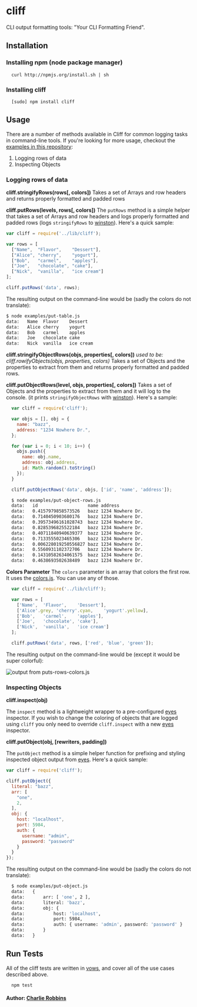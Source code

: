 # cliff

CLI output formatting tools: "Your CLI Formatting Friend".

## Installation

### Installing npm (node package manager)
```
  curl http://npmjs.org/install.sh | sh
```

### Installing cliff
```
  [sudo] npm install cliff
```

## Usage
There are a number of methods available in Cliff for common logging tasks in command-line tools. If you're looking for more usage, checkout the [examples in this repository][3]:

1. Logging rows of data
2. Inspecting Objects

### Logging rows of data

**cliff.stringifyRows(rows[, colors])**
Takes a set of Arrays and row headers and returns properly formatted and padded rows

**cliff.putRows(levels, rows[, colors])**
The `putRows` method is a simple helper that takes a set of Arrays and row headers and logs properly formatted and padded rows (logs `stringifyRows` to [winston][0]). Here's a quick sample:

``` js
var cliff = require('../lib/cliff');

var rows = [
  ["Name",  "Flavor",    "Dessert"],
  ["Alice", "cherry",    "yogurt"],
  ["Bob",   "carmel",    "apples"],
  ["Joe",   "chocolate", "cake"],
  ["Nick",  "vanilla",   "ice cream"]
];

cliff.putRows('data', rows);
```

The resulting output on the command-line would be (sadly the colors do not translate):

``` bash
$ node examples/put-table.js
data:   Name  Flavor    Dessert
data:   Alice cherry    yogurt
data:   Bob   carmel    apples
data:   Joe   chocolate cake
data:   Nick  vanilla   ice cream
```


**cliff.stringifyObjectRows(objs, properties[, colors])**
*used to be: cliff.rowifyObjects(objs, properties, colors)*
Takes a set of Objects and the properties to extract from them and returns properly formatted and padded rows.

**cliff.putObjectRows(level, objs, properties[, colors])**
Takes a set of Objects and the properties to extract from them and it will log to the console. (it prints `stringifyObjectRows` with [winston][0]). Here's a sample:

``` js
  var cliff = require('cliff');

  var objs = [], obj = {
    name: "bazz",
    address: "1234 Nowhere Dr.",
  };

  for (var i = 0; i < 10; i++) {
    objs.push({
      name: obj.name,
      address: obj.address,
      id: Math.random().toString()
    });
  }

  cliff.putObjectRows('data', objs, ['id', 'name', 'address']);
```

``` bash
  $ node examples/put-object-rows.js
  data:   id                   name address
  data:   0.4157979858573526   bazz 1234 Nowhere Dr.
  data:   0.7140450903680176   bazz 1234 Nowhere Dr.
  data:   0.39573496161028743  bazz 1234 Nowhere Dr.
  data:   0.8285396825522184   bazz 1234 Nowhere Dr.
  data:   0.40711840940639377  bazz 1234 Nowhere Dr.
  data:   0.7133555023465306   bazz 1234 Nowhere Dr.
  data:   0.006228019250556827 bazz 1234 Nowhere Dr.
  data:   0.5560931102372706   bazz 1234 Nowhere Dr.
  data:   0.14310582634061575  bazz 1234 Nowhere Dr.
  data:   0.4638693502638489   bazz 1234 Nowhere Dr.
```
**Colors Parameter**
The `colors` parameter is an array that colors the first row. It uses the [colors.js][2]. You can use any of those.

``` js
  var cliff = require('../lib/cliff');

  var rows = [
    ['Name',  'Flavor',    'Dessert'],
    ['Alice'.grey, 'cherry'.cyan,    'yogurt'.yellow],
    ['Bob',   'carmel',    'apples'],
    ['Joe',   'chocolate', 'cake'],
    ['Nick',  'vanilla',   'ice cream']
  ];

  cliff.putRows('data', rows, ['red', 'blue', 'green']);
```

The resulting output on the command-line would be (except it would be super colorful):

![output from puts-rows-colors.js][put-rows-colors]
### Inspecting Objects

**cliff.inspect(obj)**

The `inspect` method is a lightweight wrapper to a pre-configured [eyes][1] inspector. If you wish to change the coloring of objects that are logged using `cliff` you only need to override `cliff.inspect` with a new [eyes][1] inspector. 

**cliff.putObject(obj, [rewriters, padding])**

The `putObject` method is a simple helper function for prefixing and styling inspected object output from [eyes][1]. Here's a quick sample:

``` js
var cliff = require('cliff');

cliff.putObject({
  literal: "bazz",
  arr: [
    "one",
    2,
  ],
  obj: {
    host: "localhost",
    port: 5984,
    auth: {
      username: "admin",
      password: "password"
    }
  }
});
```

The resulting output on the command-line would be (sadly the colors do not translate): 

``` bash
  $ node examples/put-object.js 
  data:   {
  data:       arr: [ 'one', 2 ],
  data:       literal: 'bazz',
  data:       obj: {
  data:           host: 'localhost',
  data:           port: 5984,
  data:           auth: { username: 'admin', password: 'password' }
  data:       }
  data:   }
```


## Run Tests
All of the cliff tests are written in [vows][4], and cover all of the use cases described above.

```
  npm test
```

#### Author: [Charlie Robbins](http://twitter.com/indexzero)

[0]: http://github.com/indexzero/winston
[1]: http://github.com/cloudhead/eyes.js
[2]: http://github.com/marak/colors.js
[3]: http://github.com/nodejitsu/cliff/tree/master/examples
[4]: http://vowsjs.org
[put-rows-colors]: /raw/master/assets/put-rows-colors.png